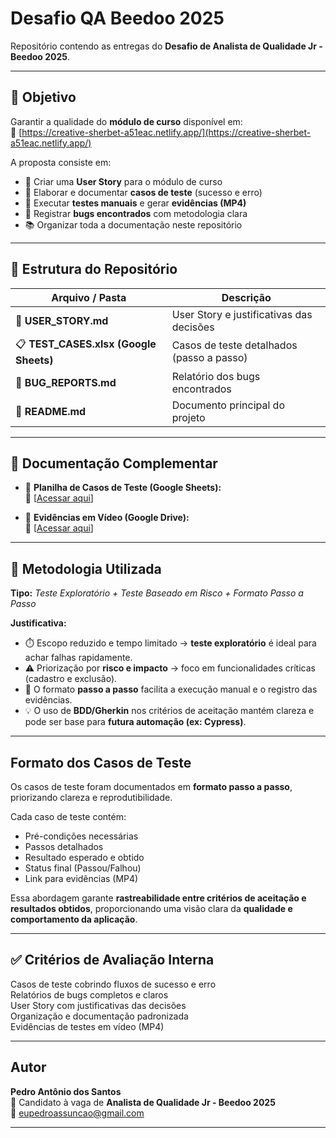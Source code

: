 # **Desafio QA Beedoo 2025**

Repositório contendo as entregas do **Desafio de Analista de Qualidade Jr - Beedoo 2025**.

---

## 🎯 **Objetivo**

Garantir a qualidade do **módulo de curso** disponível em:  
🔗 [https://creative-sherbet-a51eac.netlify.app/](https://creative-sherbet-a51eac.netlify.app/)

A proposta consiste em:

- 🧩 Criar uma **User Story** para o módulo de curso  
- 🧾 Elaborar e documentar **casos de teste** (sucesso e erro)  
- 🧠 Executar **testes manuais** e gerar **evidências (MP4)**  
- 🐞 Registrar **bugs encontrados** com metodologia clara  
- 📚 Organizar toda a documentação neste repositório  

---

## 📂 **Estrutura do Repositório**

| Arquivo / Pasta | Descrição |
|------------------|------------|
| 🧾 **USER_STORY.md** | User Story e justificativas das decisões |
| 📋 **TEST_CASES.xlsx (Google Sheets)** | Casos de teste detalhados (passo a passo) |
| 🐛 **BUG_REPORTS.md** | Relatório dos bugs encontrados |
| 📘 **README.md** | Documento principal do projeto |

---

## 📄 **Documentação Complementar**

- 🧾 **Planilha de Casos de Teste (Google Sheets):**  
  🔗 [[Acessar aqui](https://docs.google.com/spreadsheets/d/1x3EyQqosagzCJ-nq91AbrBY3CmL_PDPe2mF0m14O2UQ/edit?gid=0#gid=0)]

- 🎥 **Evidências em Vídeo (Google Drive):**  
  🔗 [[Acessar aqui](https://drive.google.com/drive/folders/1yPEU_Nh2MtEaCCGxNjx6NllO0xDYOAhb)]

---

## 🧭 **Metodologia Utilizada**

**Tipo:** *Teste Exploratório + Teste Baseado em Risco + Formato Passo a Passo*

**Justificativa:**

- ⏱️ Escopo reduzido e tempo limitado → **teste exploratório** é ideal para achar falhas rapidamente.  
- ⚠️ Priorização por **risco e impacto** → foco em funcionalidades críticas (cadastro e exclusão).  
- 🧩 O formato **passo a passo** facilita a execução manual e o registro das evidências.  
- 💡 O uso de **BDD/Gherkin** nos critérios de aceitação mantém clareza e pode ser base para **futura automação (ex: Cypress)**.  

---

##  **Formato dos Casos de Teste**

Os casos de teste foram documentados em **formato passo a passo**, priorizando clareza e reprodutibilidade.

Cada caso de teste contém:

- Pré-condições necessárias  
-  Passos detalhados  
-  Resultado esperado e obtido  
-  Status final (Passou/Falhou)  
-  Link para evidências (MP4)

Essa abordagem garante **rastreabilidade entre critérios de aceitação e resultados obtidos**, proporcionando uma visão clara da **qualidade e comportamento da aplicação**.

---

## ✅ **Critérios de Avaliação Interna**

 Casos de teste cobrindo fluxos de sucesso e erro  
 Relatórios de bugs completos e claros  
 User Story com justificativas das decisões  
 Organização e documentação padronizada  
 Evidências de testes em vídeo (MP4)  

---

##  **Autor**

**Pedro Antônio dos Santos**  
📍 Candidato à vaga de **Analista de Qualidade Jr - Beedoo 2025**  
📧 [eupedroassuncao@gmail.com](mailto:eupedroassuncao@gmail.com)  

---
